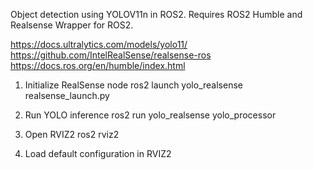 Object detection using YOLOV11n in ROS2. Requires ROS2 Humble and Realsense Wrapper for ROS2.

https://docs.ultralytics.com/models/yolo11/  
https://github.com/IntelRealSense/realsense-ros  
https://docs.ros.org/en/humble/index.html  

1. Initialize RealSense node
ros2 launch yolo_realsense realsense_launch.py

2. Run YOLO inference
ros2 run yolo_realsense yolo_processor

3. Open RVIZ2
ros2 rviz2

4. Load default configuration in RVIZ2
